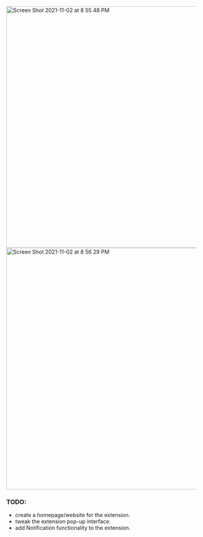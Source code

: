 <img width="640" alt="Screen Shot 2021-11-02 at 8 55 48 PM" src="https://user-images.githubusercontent.com/13100111/140008285-10513a27-a15f-4bc8-9713-9002381b5943.png">

<img width="640" alt="Screen Shot 2021-11-02 at 8 56 29 PM" src="https://user-images.githubusercontent.com/13100111/140008295-22f597a0-a04a-4e22-8efd-e3089fb7b362.png">


### TODO:
- create a homepage/website for the extension.
- tweak the extension pop-up interface. 
- add Notification functionality to the extension.
